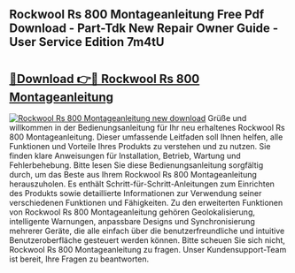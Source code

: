 ## Rockwool Rs 800 Montageanleitung Free Pdf Download - Part-Tdk New Repair Owner Guide - User Service Edition 7m4tU

# <h2><a href="http://df7b0a.blite.top/?on=Rockwool+Rs+800+Montageanleitung">🔗Download 👉🔴 Rockwool Rs 800 Montageanleitung</a></h2>

[![Rockwool Rs 800 Montageanleitung new download](https://i.imgur.com/lujVjoI.png)](http://df7b0a.blite.top/?on=Rockwool+Rs+800+Montageanleitung)
Grüße und willkommen in der Bedienungsanleitung für Ihr neu erhaltenes Rockwool Rs 800 Montageanleitung. Dieser umfassende Leitfaden soll Ihnen helfen, alle Funktionen und Vorteile Ihres Produkts zu verstehen und zu nutzen. Sie finden klare Anweisungen für Installation, Betrieb, Wartung und Fehlerbehebung. Bitte lesen Sie diese Bedienungsanleitung sorgfältig durch, um das Beste aus Ihrem Rockwool Rs 800 Montageanleitung herauszuholen. Es enthält Schritt-für-Schritt-Anleitungen zum Einrichten des Produkts sowie detaillierte Informationen zur Verwendung seiner verschiedenen Funktionen und Fähigkeiten. Zu den erweiterten Funktionen von Rockwool Rs 800 Montageanleitung gehören Geolokalisierung, intelligente Warnungen, anpassbare Designs und Synchronisierung mehrerer Geräte, die alle einfach über die benutzerfreundliche und intuitive Benutzeroberfläche gesteuert werden können. Bitte scheuen Sie sich nicht, Rockwool Rs 800 Montageanleitung zu fragen. Unser Kundensupport-Team ist bereit, Ihre Fragen zu beantworten.
